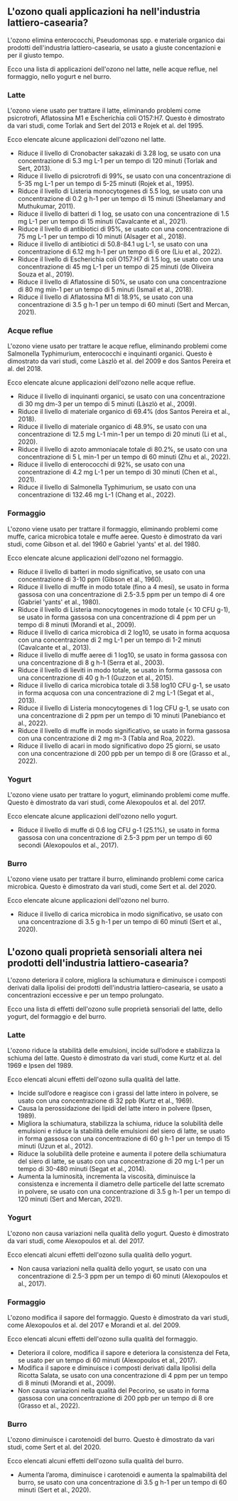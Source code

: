 ## L'ozono quali applicazioni ha nell'industria lattiero-casearia?

L'ozono elimina enterococchi, Pseudomonas spp. e materiale organico dai prodotti dell'industria lattiero-casearia, se usato a giuste concentazioni e per il giusto tempo.

Ecco una lista di applicazioni dell'ozono nel latte, nelle acque reflue, nel formaggio, nello yogurt e nel burro.

### Latte

L'ozono viene usato per trattare il latte, eliminando problemi come psicrotrofi, Aflatossina M1 e Escherichia coli O157:H7. Questo è dimostrato da vari studi, come Torlak and Sert del 2013 e Rojek et al. del 1995.

Ecco elencate alcune applicazioni dell'ozono nel latte.

- Riduce il livello di Cronobacter sakazaki di 3.28 log, se usato con una concentrazione di 5.3 mg L-1 per un tempo di 120 minuti (Torlak and Sert, 2013).
- Riduce il livello di psicrotrofi di 99%, se usato con una concentrazione di 5-35 mg L-1 per un tempo di 5-25 minuti (Rojek et al., 1995).
- Riduce il livello di Listeria monocytogenes di 5.5 log, se usato con una concentrazione di 0.2 g h-1 per un tempo di 15 minuti (Sheelamary and Muthukumar, 2011).
- Riduce il livello di batteri di 1 log, se usato con una concentrazione di 1.5 mg L-1 per un tempo di 15 minuti (Cavalcante et al., 2021).
- Riduce il livello di antibiotici di 95%, se usato con una concentrazione di 75 mg L-1 per un tempo di 10 minuti (Alsager et al., 2018).
- Riduce il livello di antibiotici di 50.8-84.1 ug L-1, se usato con una concentrazione di 6.12 mg h-1 per un tempo di 6 ore (Liu et al., 2022).
- Riduce il livello di Escherichia coli O157:H7 di 1.5 log, se usato con una concentrazione di 45 mg L-1 per un tempo di 25 minuti (de Oliveira Souza et al., 2019).
- Riduce il livello di Aflatossine di 50%, se usato con una concentrazione di 80 mg min-1 per un tempo di 5 minuti (Ismail et al., 2018).
- Riduce il livello di Aflatossina M1 di 18.9%, se usato con una concentrazione di 3.5 g h-1 per un tempo di 60 minuti (Sert and Mercan, 2021).

### Acque reflue

L'ozono viene usato per trattare le acque reflue, eliminando problemi come Salmonella Typhimurium, enterococchi e inquinanti organici. Questo è dimostrato da vari studi, come Làszlò et al. del 2009 e dos Santos Pereira et al. del 2018.

Ecco elencate alcune applicazioni dell'ozono nelle acque reflue.

- Riduce il livello di inquinanti organici, se usato con una concentrazione di 30 mg dm-3 per un tempo di 5 minuti (Làszlò et al., 2009).
- Riduce il livello di materiale organico di 69.4% (dos Santos Pereira et al., 2018).
- Riduce il livello di materiale organico di 48.9%, se usato con una concentrazione di 12.5 mg L-1 min-1 per un tempo di 20 minuti (Li et al., 2020).
- Riduce il livello di azoto ammoniacale totale di 80.2%, se usato con una concentrazione di 5 L min-1 per un tempo di 60 minuti (Zhu et al., 2022).
- Riduce il livello di enterococchi di 92%, se usato con una concentrazione di 4.2 mg L-1 per un tempo di 30 minuti (Chen et al., 2021).
- Riduce il livello di Salmonella Typhimurium, se usato con una concentrazione di 132.46 mg L-1 (Chang et al., 2022).

### Formaggio

L'ozono viene usato per trattare il formaggio, eliminando problemi come muffe, carica microbica totale e muffe aeree. Questo è dimostrato da vari studi, come Gibson et al. del 1960 e Gabriel 'yants' et al. del 1980.

Ecco elencate alcune applicazioni dell'ozono nel formaggio.

- Riduce il livello di batteri in modo significativo, se usato con una concentrazione di 3-10 ppm (Gibson et al., 1960).
- Riduce il livello di muffe in modo totale (fino a 4 mesi), se usato in forma gassosa con una concentrazione di 2.5-3.5 ppm per un tempo di 4 ore (Gabriel 'yants' et al., 1980).
- Riduce il livello di Listeria monocytogenes in modo totale (< 10 CFU g-1), se usato in forma gassosa con una concentrazione di 4 ppm per un tempo di 8 minuti (Morandi et al., 2009).
- Riduce il livello di carica microbica di 2 log10, se usato in forma acquosa con una concentrazione di 2 mg L-1 per un tempo di 1-2 minuti (Cavalcante et al., 2013).
- Riduce il livello di muffe aeree di 1 log10, se usato in forma gassosa con una concentrazione di 8 g h-1 (Serra et al., 2003).
- Riduce il livello di lieviti in modo totale, se usato in forma gassosa con una concentrazione di 40 g h-1 (Guzzon et al., 2015).
- Riduce il livello di carica microbica totale di 3.58 log10 CFU g-1, se usato in forma acquosa con una concentrazione di 2 mg L-1 (Segat et al., 2013).
- Riduce il livello di Listeria monocytogenes di 1 log CFU g-1, se usato con una concentrazione di 2 ppm per un tempo di 10 minuti (Panebianco et al., 2022).
- Riduce il livello di muffe in modo significativo, se usato in forma gassosa con una concentrazione di 2 mg m-3 (Tabla and Roa, 2022).
- Riduce il livello di acari in modo significativo dopo 25 giorni, se usato con una concentrazione di 200 ppb per un tempo di 8 ore (Grasso et al., 2022).

### Yogurt

L'ozono viene usato per trattare lo yogurt, eliminando problemi come muffe. Questo è dimostrato da vari studi, come Alexopoulos et al. del 2017.

Ecco elencate alcune applicazioni dell'ozono nello yogurt.

- Riduce il livello di muffe di 0.6 log CFU g-1 (25.1%), se usato in forma gassosa con una concentrazione di 2.5-3 ppm per un tempo di 60 secondi (Alexopoulos et al., 2017).

### Burro

L'ozono viene usato per trattare il burro, eliminando problemi come carica microbica. Questo è dimostrato da vari studi, come Sert et al. del 2020.

Ecco elencate alcune applicazioni dell'ozono nel burro.

- Riduce il livello di carica microbica in modo significativo, se usato con una concentrazione di 3.5 g h-1 per un tempo di 60 minuti (Sert et al., 2020).

## L'ozono quali proprietà sensoriali altera nei prodotti dell'industria lattiero-casearia?

L'ozono deteriora il colore, migliora la schiumatura e diminuisce i composti derivati dalla lipolisi dei prodotti dell'industria lattiero-casearia, se usato a concentrazioni eccessive e per un tempo prolungato.

Ecco una lista di effetti dell'ozono sulle proprietà sensoriali del latte, dello yogurt, del formaggio e del burro.

### Latte

L'ozono riduce la stabilità delle emulsioni, incide sull’odore e stabilizza la schiuma del latte. Questo è dimostrato da vari studi, come Kurtz et al. del 1969 e Ipsen del 1989.

Ecco elencati alcuni effetti dell'ozono sulla qualità del  latte.

- Incide sull’odore e reagisce con i grassi del latte intero in polvere, se usato con una concentrazione di 32 ppb (Kurtz et al., 1969).
- Causa la perossidazione dei lipidi del latte intero in polvere (Ipsen, 1989).
- Migliora la schiumatura, stabilizza la schiuma, riduce la solubilità delle emulsioni e riduce la stabilità delle emulsioni del siero di latte, se usato in forma gassosa con una concentrazione di 60 g h-1 per un tempo di 15 minuti (Uzun et al., 2012).
- Riduce la solubilità delle proteine e aumenta il potere della schiumatura del siero di latte, se usato con una concentrazione di 20 mg L-1 per un tempo di 30-480 minuti (Segat et al., 2014).
- Aumenta la luminosità, incrementa la viscosità, diminuisce la consistenza e incrementa il diametro delle particelle del latte scremato in polvere, se usato con una concentrazione di 3.5 g h-1 per un tempo di 120 minuti (Sert and Mercan, 2021).

### Yogurt

L'ozono non causa variazioni nella qualità dello yogurt. Questo è dimostrato da vari studi, come Alexopoulos et al. del 2017.

Ecco elencati alcuni effetti dell'ozono sulla qualità dello  yogurt.

- Non causa variazioni nella qualità dello yogurt, se usato con una concentrazione di 2.5-3 ppm per un tempo di 60 minuti (Alexopoulos et al., 2017).

### Formaggio

L'ozono modifica il sapore del formaggio. Questo è dimostrato da vari studi, come Alexopoulos et al. del 2017 e Morandi et al. del 2009.

Ecco elencati alcuni effetti dell'ozono sulla qualità del  formaggio.

- Deteriora il colore, modifica il sapore e deteriora la consistenza del Feta, se usato per un tempo di 60 minuti (Alexopoulos et al., 2017).
- Modifica il sapore e diminuisce i composti derivati dalla lipolisi della Ricotta Salata, se usato con una concentrazione di 4 ppm per un tempo di 8 minuti (Morandi et al., 2009).
- Non causa variazioni nella qualità del Pecorino, se usato in forma gassosa con una concentrazione di 200 ppb per un tempo di 8 ore (Grasso et al., 2022).

### Burro

L'ozono diminuisce i carotenoidi del burro. Questo è dimostrato da vari studi, come Sert et al. del 2020.

Ecco elencati alcuni effetti dell'ozono sulla qualità del  burro.

- Aumenta l’aroma, diminuisce i carotenoidi e aumenta la spalmabilità del burro, se usato con una concentrazione di 3.5 g h-1 per un tempo di 60 minuti (Sert et al., 2020).

